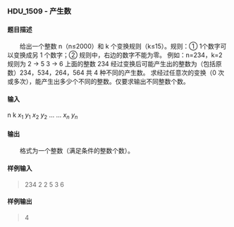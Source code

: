 ### HDU_1509 - 产生数
#### 题目描述
&emsp;&emsp;给出一个整数 n（n≤2000）和 k 个变换规则（k≤15）。规则：① 1个数字可以变换成另 1 个数字；② 规则中，右边的数字不能为零。 例如：n=234，k=2 规则为 2 → 5 3 → 6 上面的整数 234 经过变换后可能产生出的整数为（包括原数）234，534，264，564 共 4 种不同的产生数。 求经过任意次的变换（0 次或多次），能产生出多少个不同的整数。仅要求输出不同整数个数。
#### 输入
n
k
$x_1$ $y_1$
$x_2$ $y_2$
… …
$x_n$ $y_n$
#### 输出
&emsp;&emsp;格式为一个整数（满足条件的整数个数）。
#### 样例输入
>234
2
2 5
3 6
#### 样例输出
>4
